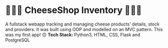 # 🧀🧀🧀 CheeseShop Inventory 🧀🧀🧀
A fullstack webapp tracking and managing cheese products' details, stock and providers. It was built using OOP and modelled on an MVC pattern. This was my first app! 😊
**Tech Stack:** Python3, HTML, CSS, Flask and PostgreSQL
